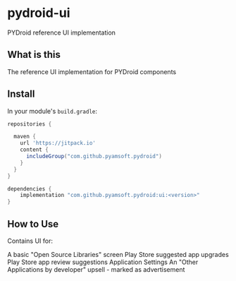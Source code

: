 # pydroid-ui
PYDroid reference UI implementation

## What is this

The reference UI implementation for PYDroid components

## Install

In your module's `build.gradle`:
```groovy
repositories {

  maven {
    url 'https://jitpack.io'
    content {
      includeGroup("com.github.pyamsoft.pydroid")
    }
  }
}

dependencies {
    implementation "com.github.pyamsoft.pydroid:ui:<version>"
}
```

## How to Use

Contains UI for:

A basic "Open Source Libraries" screen
Play Store suggested app upgrades
Play Store app review suggestions
Application Settings
An "Other Applications by developer" upsell - marked as advertisement
